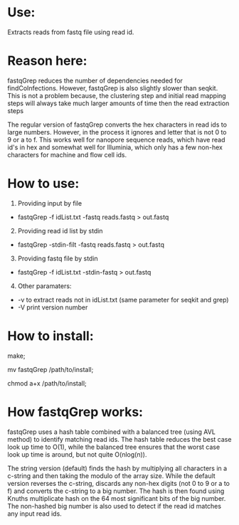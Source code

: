 # Use:

Extracts reads from fastq file using read id.

# Reason here:

fastqGrep reduces the number of dependencies needed for findCoInfections.
  However, fastqGrep is also slightly slower than seqkit. This is not a problem
  because, the clustering step and initial read mapping steps will always take
  much larger amounts of time then the read extraction steps

The regular version of fastqGrep converts the hex characters in read ids to
  large numbers. However, in the process it ignores and letter that is not
  0 to 9 or a to f. This works well for nanopore sequence reads, which have
  read id's in hex and somewhat well for Illuminia, which only has a few non-hex
  characters for machine and flow cell ids.

# How to use:

1. Providing input by file
  - fastqGrep -f idList.txt -fastq reads.fastq > out.fastq
2. Providing read id list by stdin
  - fastqGrep -stdin-filt -fastq reads.fastq > out.fastq
3. Providing fastq file by stdin
  - fastqGrep -f idList.txt -stdin-fastq > out.fastq
4. Other paramaters:
  - -v to extract reads not in idList.txt (same parameter for seqkit and grep)
  - -V print version number

# How to install:

make;

mv fastqGrep /path/to/install;

chmod a+x /path/to/install;

# How fastqGrep works:

fastqGrep uses a hash table combined with a balanced tree (using AVL method) to
   identify matching read ids. The hash table reduces the best case look up time
   to O(1), while the balanced tree ensures that the worst case look up time is
   around, but not quite O(nlog(n)).

The string version (default) finds the hash by multiplying all characters in a
  c-string and then taking the modulo of the array size. While the default
  version reverses the c-string, discards any non-hex digits
  (not 0 to 9 or a to f) and converts the c-string to a big number. The hash is
  then found using Knuths multiplicate hash on the 64 most significant bits of
  the big number. The non-hashed big number is also used to detect if the read
  id matches any input read ids.
